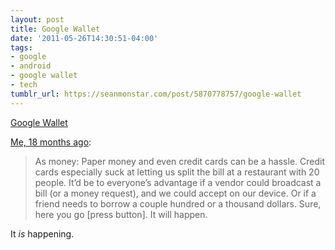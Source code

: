 ```yaml
---
layout: post
title: Google Wallet
date: '2011-05-26T14:30:51-04:00'
tags:
- google
- android
- google wallet
- tech
tumblr_url: https://seanmonstar.com/post/5870778757/google-wallet
---
```

[Google Wallet](http://www.google.com/wallet/)  

[Me, 18 months ago](http://seanmonstar.com/blog/2010-01-07-tablets-will-replace-everything/):

> As money: Paper money and even credit cards can be a hassle. Credit cards especially suck at letting us split the bill at a restaurant with 20 people. It’d be to everyone’s advantage if a vendor could broadcast a bill (or a money request), and we could accept on our device. Or if a friend needs to borrow a couple hundred or a thousand dollars. Sure, here you go [press button]. It will happen.

It _is_ happening.

